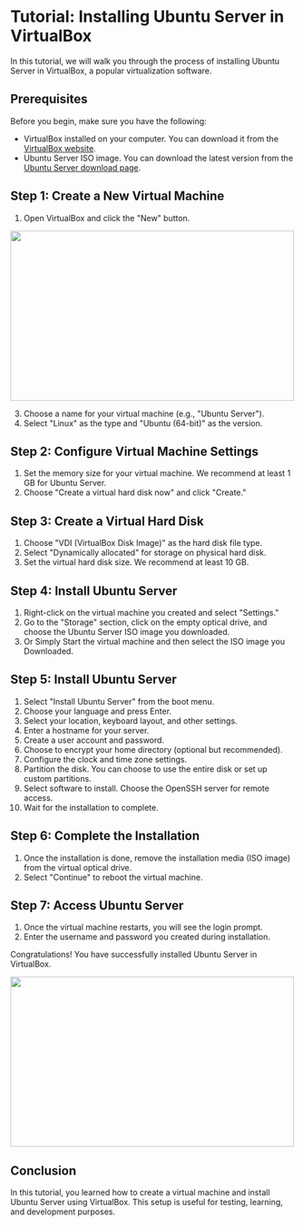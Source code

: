 # Tutorial: Installing Ubuntu Server in VirtualBox

In this tutorial, we will walk you through the process of installing Ubuntu Server in VirtualBox, a popular virtualization software.

## Prerequisites

Before you begin, make sure you have the following:

- VirtualBox installed on your computer. You can download it from the [VirtualBox website](https://www.virtualbox.org/).
- Ubuntu Server ISO image. You can download the latest version from the [Ubuntu Server download page](https://ubuntu.com/download/server).

## Step 1: Create a New Virtual Machine

1. Open VirtualBox and click the "New" button.
<img src="https://github.com/Baljit998/Presentation/blob/main/images/Vbox2.JPG?raw=true"  width="500" height="300">

3. Choose a name for your virtual machine (e.g., "Ubuntu Server").
4. Select "Linux" as the type and "Ubuntu (64-bit)" as the version.

## Step 2: Configure Virtual Machine Settings

1. Set the memory size for your virtual machine. We recommend at least 1 GB for Ubuntu Server.
2. Choose "Create a virtual hard disk now" and click "Create."

## Step 3: Create a Virtual Hard Disk

1. Choose "VDI (VirtualBox Disk Image)" as the hard disk file type.
2. Select "Dynamically allocated" for storage on physical hard disk.
3. Set the virtual hard disk size. We recommend at least 10 GB.

## Step 4: Install Ubuntu Server

1. Right-click on the virtual machine you created and select "Settings."
2. Go to the "Storage" section, click on the empty optical drive, and choose the Ubuntu Server ISO image you downloaded.
3. Or Simply Start the virtual machine and then select the ISO image you Downloaded.

## Step 5: Install Ubuntu Server

1. Select "Install Ubuntu Server" from the boot menu.
2. Choose your language and press Enter.
3. Select your location, keyboard layout, and other settings.
4. Enter a hostname for your server.
5. Create a user account and password.
6. Choose to encrypt your home directory (optional but recommended).
7. Configure the clock and time zone settings.
8. Partition the disk. You can choose to use the entire disk or set up custom partitions.
9. Select software to install. Choose the OpenSSH server for remote access.
10. Wait for the installation to complete.

## Step 6: Complete the Installation

1. Once the installation is done, remove the installation media (ISO image) from the virtual optical drive.
2. Select "Continue" to reboot the virtual machine.

## Step 7: Access Ubuntu Server

1. Once the virtual machine restarts, you will see the login prompt.
2. Enter the username and password you created during installation.

Congratulations! You have successfully installed Ubuntu Server in VirtualBox.

<img src="https://github.com/Baljit998/Presentation/blob/main/Ubuntu%20server%20setup3%20.JPG?raw=true"  width="500" height="300">

## Conclusion

In this tutorial, you learned how to create a virtual machine and install Ubuntu Server using VirtualBox. This setup is useful for testing, learning, and development purposes.
